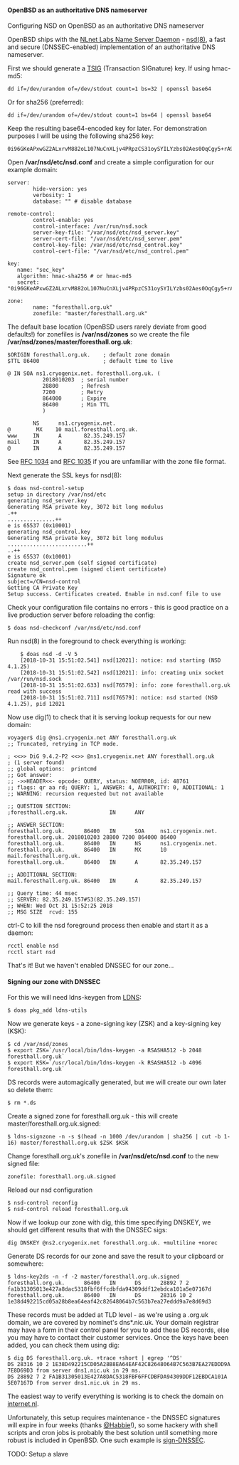 #### OpenBSD as an authoritative DNS nameserver
Configuring NSD on OpenBSD as an authoritative DNS nameserver

OpenBSD ships with the [NLnet Labs Name Server Daemon](https://nlnetlabs.nl/projects/nsd/about/) - [nsd(8)](http://man.openbsd.org/nsd), a fast and secure (DNSSEC-enabled) implementation of an authoritative DNS nameserver.

First we should generate a [TSIG](https://en.wikipedia.org/wiki/TSIG) (Transaction SIGnature) key. If using hmac-md5:

    dd if=/dev/urandom of=/dev/stdout count=1 bs=32 | openssl base64
Or for sha256 (preferred):

    dd if=/dev/urandom of=/dev/stdout count=1 bs=64 | openssl base64

Keep the resulting base64-encoded key for later.  For demonstration purposes I will be using the following sha256 key:

    0i96GKeAPxwGZ2ALxrvM882oL107NuCnXLjv4PRpzCS31oySYILYzbs02Aes0OqCgy5+rA96YGep2xFWmzsKHg==

Open **/var/nsd/etc/nsd.conf** and create a simple configuration for our example domain:

    server:
            hide-version: yes
            verbosity: 1
            database: "" # disable database
            
    remote-control:
            control-enable: yes
            control-interface: /var/run/nsd.sock
		    server-key-file: "/var/nsd/etc/nsd_server.key"
		    server-cert-file: "/var/nsd/etc/nsd_server.pem"
		    control-key-file: /var/nsd/etc/nsd_control.key"
		    control-cert-file: "/var/nsd/etc/nsd_control.pem"
		    
    key:
       name: "sec_key"
       algorithm: hmac-sha256 # or hmac-md5
       secret: "0i96GKeAPxwGZ2ALxrvM882oL107NuCnXLjv4PRpzCS31oySYILYzbs02Aes0OqCgy5+rA96YGep2xFWmzsKHg=="
       
    zone:
            name: "foresthall.org.uk"
            zonefile: "master/foresthall.org.uk"

The default base location (OpenBSD users rarely deviate from good defaults!) for zonefiles is **/var/nsd/zones** so we create the file **/var/nsd/zones/master/foresthall.org.uk**:

    $ORIGIN foresthall.org.uk.    ; default zone domain
    $TTL 86400           		  ; default time to live
    
    @ IN SOA ns1.cryogenix.net. foresthall.org.uk. (
               2018010203  ; serial number
               28800       ; Refresh
               7200        ; Retry
               864000      ; Expire
               86400       ; Min TTL
               )
    
            NS      ns1.cryogenix.net.
    @        MX    10 mail.foresthall.org.uk.
    www     IN      A       82.35.249.157
    mail    IN      A       82.35.249.157
    @       IN      A       82.35.249.157
See [RFC 1034](https://tools.ietf.org/rfc/rfc1034.txt) and [RFC 1035](https://tools.ietf.org/rfc/rfc1035.txt) if you are unfamiliar with the zone file format.

Next generate the SSL keys for nsd(8):

    $ doas nsd-control-setup
    setup in directory /var/nsd/etc
    generating nsd_server.key
    Generating RSA private key, 3072 bit long modulus
    .++
    ...............++
    e is 65537 (0x10001)
    generating nsd_control.key
    Generating RSA private key, 3072 bit long modulus
    .........................++
    ..++
    e is 65537 (0x10001)
    create nsd_server.pem (self signed certificate)
    create nsd_control.pem (signed client certificate)
    Signature ok
    subject=/CN=nsd-control
    Getting CA Private Key
    Setup success. Certificates created. Enable in nsd.conf file to use
 Check your configuration file contains no errors - this is good practice on a live production server before reloading the config:

	$ doas nsd-checkconf /var/nsd/etc/nsd.conf

 Run nsd(8) in the foreground to check everything is working:

        $ doas nsd -d -V 5
        [2018-10-31 15:51:02.541] nsd[12021]: notice: nsd starting (NSD 4.1.25)
        [2018-10-31 15:51:02.542] nsd[12021]: info: creating unix socket /var/run/nsd.sock
        [2018-10-31 15:51:02.633] nsd[76579]: info: zone foresthall.org.uk read with success
        [2018-10-31 15:51:02.711] nsd[76579]: notice: nsd started (NSD 4.1.25), pid 12021

Now use dig(1) to check that it is serving lookup requests for our new domain:

    voyager$ dig @ns1.cryogenix.net ANY foresthall.org.uk
    ;; Truncated, retrying in TCP mode.
    
    ; <<>> DiG 9.4.2-P2 <<>> @ns1.cryogenix.net ANY foresthall.org.uk
    ; (1 server found)
    ;; global options:  printcmd
    ;; Got answer:
    ;; ->>HEADER<<- opcode: QUERY, status: NOERROR, id: 48761
    ;; flags: qr aa rd; QUERY: 1, ANSWER: 4, AUTHORITY: 0, ADDITIONAL: 1
    ;; WARNING: recursion requested but not available
    
    ;; QUESTION SECTION:
    ;foresthall.org.uk.             IN      ANY
    
    ;; ANSWER SECTION:
    foresthall.org.uk.      86400   IN      SOA     ns1.cryogenix.net. foresthall.org.uk. 2018010203 28800 7200 864000 86400
    foresthall.org.uk.      86400   IN      NS      ns1.cryogenix.net.
    foresthall.org.uk.      86400   IN      MX      10 mail.foresthall.org.uk.
    foresthall.org.uk.      86400   IN      A       82.35.249.157
    
    ;; ADDITIONAL SECTION:
    mail.foresthall.org.uk. 86400   IN      A       82.35.249.157
    
    ;; Query time: 44 msec
    ;; SERVER: 82.35.249.157#53(82.35.249.157)
    ;; WHEN: Wed Oct 31 15:52:25 2018
    ;; MSG SIZE  rcvd: 155

ctrl-C to kill the nsd foreground process then enable and start it as a daemon:

	rcctl enable nsd
	rcctl start nsd

That's it! But we haven't enabled DNSSEC for our zone...

#### Signing our zone with DNSSEC

For this we will need ldns-keygen from [LDNS](https://www.nlnetlabs.nl/projects/ldns/about/):

    $ doas pkg_add ldns-utils

Now we generate keys - a zone-signing key (ZSK) and a key-signing key (KSK):

    $ cd /var/nsd/zones
    $ export ZSK=`/usr/local/bin/ldns-keygen -a RSASHA512 -b 2048 foresthall.org.uk`
    $ export KSK=`/usr/local/bin/ldns-keygen -k RSASHA512 -b 4096 foresthall.org.uk`

DS records were automagically generated, but we will create our own later so delete them:

    $ rm *.ds

Create a signed zone for foresthall.org.uk - this will create master/foresthall.org.uk.signed:

    $ ldns-signzone -n -s $(head -n 1000 /dev/urandom | sha256 | cut -b 1-16) master/foresthall.org.uk $ZSK $KSK

Change foresthall.org.uk's zonefile in **/var/nsd/etc/nsd.conf** to the new signed file:

    zonefile: foresthall.org.uk.signed

Reload our nsd configuration

    $ nsd-control reconfig
    $ nsd-control reload foresthall.org.uk

Now if we lookup our zone with dig, this time specifying DNSKEY, we should get different results that with the DNSSEC sigs:

    dig DNSKEY @ns2.cryogenix.net foresthall.org.uk. +multiline +norec

Generate DS records for our zone and save the result to your clipboard or somewhere:

    $ ldns-key2ds -n -f -2 master/foresthall.org.uk.signed
    foresthall.org.uk.      86400   IN      DS      28892 7 2 fa1b31305013e427a8dac5318fbf6ffcdbfda94309ddf12ebdca101a5e07167d
    foresthall.org.uk.      86400   IN      DS      28316 10 2 1e38d492215cd05a28b8ea64eaf42c82648064b7c563b7ea27eddd9a7e8d69d3

These records must be added at TLD level - as we're using a .org.uk domain, we are covered by nominet's dns*.nic.uk.  Your domain registrar may have a form in their control panel for you to add these DS records, else you may have to contact their customer services. Once the keys have been added, you can check them using dig:

    $ dig DS foresthall.org.uk. +trace +short | egrep '^DS'
    DS 28316 10 2 1E38D492215CD05A28B8EA64EAF42C82648064B7C563B7EA27EDDD9A 7E8D69D3 from server dns1.nic.uk in 29 ms.
    DS 28892 7 2 FA1B31305013E427A8DAC5318FBF6FFCDBFDA94309DDF12EBDCA101A 5E07167D from server dns1.nic.uk in 29 ms.

The easiest way to verify everything is working is to check the domain on [internet.nl](https://en.internet.nl/).

Unfortunately, this setup requires maintenance - the DNSSEC signatures will expire in four weeks (thanks [@Habbie](https://twitter.com/Habbie)!), so some hackery with shell scripts and cron jobs is probably the best solution until something more robust is included in OpenBSD.  One such example is [sign-DNSSEC](https://github.com/wekers/Sign-DNSSEC).

TODO: Setup a slave
